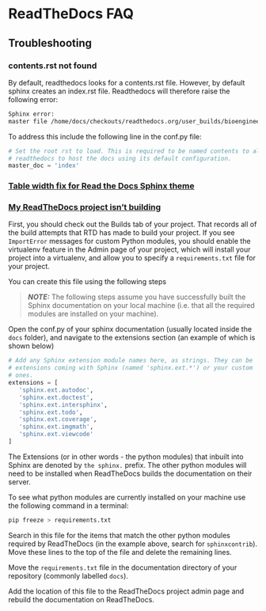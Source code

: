 # ReadTheDocs FAQ

## Troubleshooting

### contents.rst not found
By default, readthedocs looks for a contents.rst file. However, by default sphinx creates an index.rst file. Readthedocs will therefore raise the following error:
```bash
Sphinx error:
master file /home/docs/checkouts/readthedocs.org/user_builds/bioengineering-toolbox/checkouts/latest/docs/source/contents.rst not found
```
To address this include the following line in the conf.py file:
```python
# Set the root rst to load. This is required to be named contents to allow
# readthedocs to host the docs using its default configuration.
master_doc = 'index'
```

### [Table width fix for Read the Docs Sphinx theme](http://rackerlabs.github.io/docs-rackspace/tools/rtd-tables.html)

### [My ReadTheDocs project isn’t building](http://docs.readthedocs.io/en/latest/faq.html#my-project-isn-t-building-with-autodoc)

First, you should check out the Builds tab of your project. That records all of the build attempts that RTD has made to build your project. If you see `ImportError` messages for custom Python modules, you should enable the virtualenv feature in the Admin page of your project, which will install your project into a virtualenv, and allow you to specify a `requirements.txt` file for your project.

You can create this file using the following steps

> **_NOTE:_**  The following steps assume you have successfully built the Sphinx documentation on your local machine (i.e. that all the required modules are installed on your machine).

Open the conf.py of your sphinx documentation (usually located inside the `docs` folder), and navigate to the extensions section (an example of which  is shown below)
```python
# Add any Sphinx extension module names here, as strings. They can be
# extensions coming with Sphinx (named 'sphinx.ext.*') or your custom
# ones.
extensions = [
   'sphinx.ext.autodoc',
   'sphinx.ext.doctest',
   'sphinx.ext.intersphinx',
   'sphinx.ext.todo',
   'sphinx.ext.coverage',
   'sphinx.ext.imgmath',
   'sphinx.ext.viewcode'
]
```

The Extensions (or in other words - the python modules) that inbuilt into
Sphinx are denoted by ``the sphinx.`` prefix. The other python modules will
need to be installed when ReadTheDocs builds the documentation on their server.

To see what python modules are currently installed on your machine use the
following command in a terminal:

```bash
pip freeze > requirements.txt
```
Search in this file for the items that match the other python modules
required by ReadTheDocs (in the example above, search for ``sphinxcontrib``). Move these lines to the top of the file and delete the remaining lines.

Move the `requirements.txt` file in the documentation directory of
your repository (commonly labelled `docs`).

Add the location of this file to the ReadTheDocs project admin page and rebuild the documentation on ReadTheDocs.
